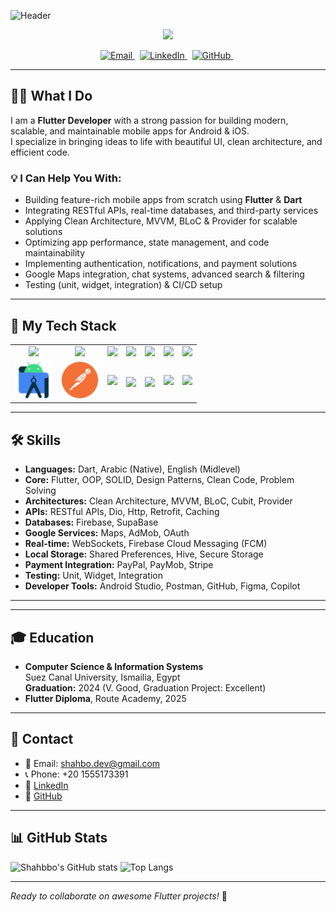 ![Header](https://capsule-render.vercel.app/api?type=waving&color=0:42a5f5,100:478ed1&height=180&section=header&text=Mahmoud%20Shahbo%20👨‍💻&fontSize=35&fontColor=ffffff)

<p align="center">
  <img src="https://readme-typing-svg.herokuapp.com?font=Fira+Code&size=22&pause=1000&color=42A5F5&width=435&lines=Flutter+Developer;Open+To+Work;Always+Learning+Something+New" />
</p>

<p align="center">
  <a href="mailto:shahbo.dev@gmail.com">
    <img src="https://upload.wikimedia.org/wikipedia/commons/7/7e/Gmail_icon_%282020%29.svg" alt="Email" width="40" height="40"/>
  </a>
  &nbsp;
  <a href="https://www.linkedin.com/in/mahmoud-shahbo-71b4232a4">
    <img src="https://cdn-icons-png.flaticon.com/512/174/174857.png" alt="LinkedIn" width="40" height="40"/>
  </a>
  &nbsp;
  <a href="https://github.com/shahbbo">
    <img src="https://cdn-icons-png.flaticon.com/512/25/25231.png" alt="GitHub" width="40" height="40"/>
  </a>
  &nbsp;
</p>


---

## 👨‍💻 What I Do

I am a **Flutter Developer** with a strong passion for building modern, scalable, and maintainable mobile apps for Android & iOS.  
I specialize in bringing ideas to life with beautiful UI, clean architecture, and efficient code.

### 💡 I Can Help You With:
- Building feature-rich mobile apps from scratch using **Flutter** & **Dart**
- Integrating RESTful APIs, real-time databases, and third-party services
- Applying Clean Architecture, MVVM, BLoC & Provider for scalable solutions
- Optimizing app performance, state management, and code maintainability
- Implementing authentication, notifications, and payment solutions
- Google Maps integration, chat systems, advanced search & filtering
- Testing (unit, widget, integration) & CI/CD setup

---

## 🧰 My Tech Stack

<table>
  <tr>
    <td align="center">
      <img src="https://cdn.jsdelivr.net/gh/devicons/devicon/icons/flutter/flutter-original.svg" width="60" />
    </td>
    <td align="center">
      <img src="https://cdn.jsdelivr.net/gh/devicons/devicon/icons/dart/dart-original.svg" width="60" />
    </td>
    <td align="center">
      <img src="https://cdn.jsdelivr.net/gh/devicons/devicon/icons/firebase/firebase-plain.svg" width="60" />
    </td>
    <td align="center">
      <img src="https://raw.githubusercontent.com/simple-icons/simple-icons/develop/icons/supabase.svg" width="60"/>
      <td align="center">
      <img src="https://cdn.worldvectorlogo.com/logos/google-maps-2020-icon.svg" width="60"/>
    </td>
    </td>
    <td align="center">
      <img src="https://cdn.jsdelivr.net/gh/devicons/devicon/icons/github/github-original.svg" width="60" />
    </td>
    <td align="center">
      <img src="https://cdn.jsdelivr.net/gh/devicons/devicon/icons/figma/figma-original.svg" width="60" />
    </td>
  </tr>
  <tr>
    <td align="center">
      <img src="https://raw.githubusercontent.com/devicons/devicon/master/icons/androidstudio/androidstudio-original.svg" width="60" />
    </td>
    <td align="center">
      <img src="https://raw.githubusercontent.com/devicons/devicon/master/icons/postman/postman-original.svg" width="60" />
    </td>
    <td align="center">
     <img src="https://www.svgrepo.com/show/331592/stripe-v2.svg" width="60" />
    </td>
    <td align="center">
      <img src="https://upload.wikimedia.org/wikipedia/commons/thumb/0/06/PayPal_2024_%28Stacked_alt%29.svg/1200px-PayPal_2024_%28Stacked_alt%29.svg.png" width="60" style="vertical-align: middle;" />
    </td>
    <td align="center">
      <img src="https://images.dailynewsegypt.com/2018/09/3-2-paymoblogo.png" width="60" style="vertical-align: middle;" />
    </td>
    <td align="center">
     <img src="https://bloclibrary.dev/_astro/bloc.DJLDGT9c_A0IIg.svg" width="80"/>
    </td>
    <td align="center">
      <img src="https://firebase.google.com/downloads/brand-guidelines/PNG/logo-logomark.png" width="60"/>
    </td>
  </tr>
</table>



---

## 🛠️ Skills

- **Languages:** Dart, Arabic (Native), English (Midlevel)
- **Core:** Flutter, OOP, SOLID, Design Patterns, Clean Code, Problem Solving
- **Architectures:** Clean Architecture, MVVM, BLoC, Cubit, Provider
- **APIs:** RESTful APIs, Dio, Http, Retrofit, Caching
- **Databases:** Firebase, SupaBase
- **Google Services:** Maps, AdMob, OAuth
- **Real-time:** WebSockets, Firebase Cloud Messaging (FCM)
- **Local Storage:** Shared Preferences, Hive, Secure Storage
- **Payment Integration:** PayPal, PayMob, Stripe
- **Testing:** Unit, Widget, Integration
- **Developer Tools:** Android Studio, Postman, GitHub, Figma, Copilot

---


---

## 🎓 Education

- **Computer Science & Information Systems**  
  Suez Canal University, Ismailia, Egypt  
  **Graduation:** 2024 (V. Good, Graduation Project: Excellent)
- **Flutter Diploma**, Route Academy, 2025

---

## 📩 Contact

- 📧 Email: shahbo.dev@gmail.com  
- 📞 Phone: +20 1555173391  
- 🔗 [LinkedIn](https://www.linkedin.com/in/mahmoud-shahbo-71b4232a4)  
- 🐙 [GitHub](https://github.com/shahbbo?tab=repositories)

---

## 📊 GitHub Stats

![Shahbbo's GitHub stats](https://github-readme-stats.vercel.app/api?username=shahbbo&show_icons=true&theme=radical)
![Top Langs](https://github-readme-stats.vercel.app/api/top-langs/?username=shahbbo&layout=compact&theme=radical)

---

_Ready to collaborate on awesome Flutter projects!_ 🚀
